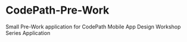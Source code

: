 # CodePath-Pre-Work
Small Pre-Work application for CodePath Mobile App Design Workshop Series Application
